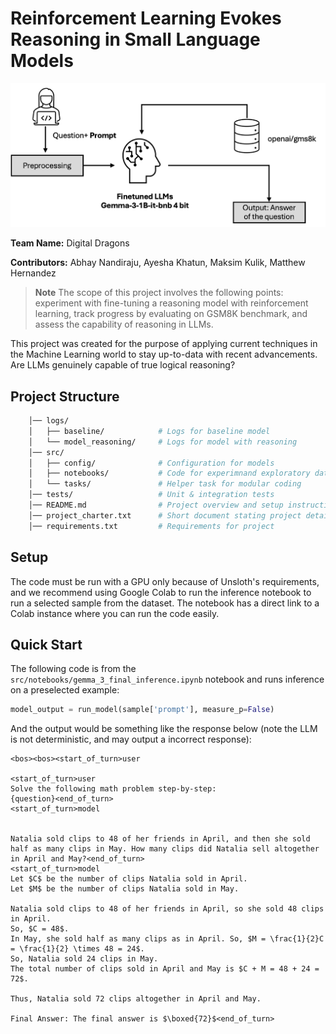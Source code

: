 # Reinforcement Learning Evokes Reasoning in Small Language Models
![teaser](pics/methodology.png)

**Team Name:** Digital Dragons

**Contributors:** Abhay Nandiraju, Ayesha Khatun, Maksim Kulik, Matthew Hernandez

> **Note** The scope of this project involves the following points: experiment with fine-tuning a reasoning model with reinforcement learning, track progress by evaluating on GSM8K benchmark, and assess the capability of reasoning in LLMs.

This project was created for the purpose of applying current techniques in the Machine Learning world to stay up-to-data with recent advancements. Are LLMs genuinely capable of true logical reasoning?

## Project Structure
```bash
	│── logs/
	│   ├── baseline/            # Logs for baseline model
	│   └── model_reasoning/     # Logs for model with reasoning
	│── src/
	│   ├── config/              # Configuration for models
	│   ├── notebooks/           # Code for experimnand exploratory data analysis
	│   └── tasks/               # Helper task for modular coding
	│── tests/                   # Unit & integration tests
	│── README.md                # Project overview and setup instructions
	│── project_charter.txt      # Short document stating project details
	│── requirements.txt         # Requirements for project

```

## Setup 
The code must be run with a GPU only because of Unsloth's requirements, and we recommend using Google Colab to run the inference notebook to run a selected sample from the dataset. The notebook has a direct link to a Colab instance where you can run the code easily.

## Quick Start
The following code is from the ```src/notebooks/gemma_3_final_inference.ipynb``` notebook and runs inference on a preselected example:

```Python
model_output = run_model(sample['prompt'], measure_p=False)
```
And the output would be something like the response below (note the LLM is not deterministic, and may output a incorrect response):
```
<bos><bos><start_of_turn>user

<start_of_turn>user
Solve the following math problem step-by-step:
{question}<end_of_turn>
<start_of_turn>model


Natalia sold clips to 48 of her friends in April, and then she sold half as many clips in May. How many clips did Natalia sell altogether in April and May?<end_of_turn>
<start_of_turn>model
Let $C$ be the number of clips Natalia sold in April.
Let $M$ be the number of clips Natalia sold in May.

Natalia sold clips to 48 of her friends in April, so she sold 48 clips in April.
So, $C = 48$.
In May, she sold half as many clips as in April. So, $M = \frac{1}{2}C = \frac{1}{2} \times 48 = 24$.
So, Natalia sold 24 clips in May.
The total number of clips sold in April and May is $C + M = 48 + 24 = 72$.

Thus, Natalia sold 72 clips altogether in April and May.

Final Answer: The final answer is $\boxed{72}$<end_of_turn>
```
